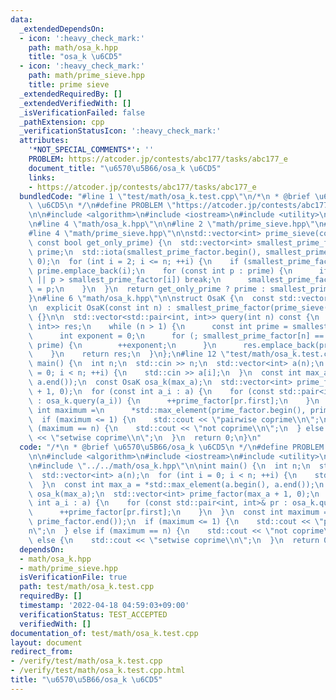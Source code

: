 ```yaml
---
data:
  _extendedDependsOn:
  - icon: ':heavy_check_mark:'
    path: math/osa_k.hpp
    title: "osa_k \u6CD5"
  - icon: ':heavy_check_mark:'
    path: math/prime_sieve.hpp
    title: prime sieve
  _extendedRequiredBy: []
  _extendedVerifiedWith: []
  _isVerificationFailed: false
  _pathExtension: cpp
  _verificationStatusIcon: ':heavy_check_mark:'
  attributes:
    '*NOT_SPECIAL_COMMENTS*': ''
    PROBLEM: https://atcoder.jp/contests/abc177/tasks/abc177_e
    document_title: "\u6570\u5B66/osa_k \u6CD5"
    links:
    - https://atcoder.jp/contests/abc177/tasks/abc177_e
  bundledCode: "#line 1 \"test/math/osa_k.test.cpp\"\n/*\n * @brief \u6570\u5B66/osa_k\
    \ \u6CD5\n */\n#define PROBLEM \"https://atcoder.jp/contests/abc177/tasks/abc177_e\"\
    \n\n#include <algorithm>\n#include <iostream>\n#include <utility>\n#include <vector>\n\
    \n#line 4 \"math/osa_k.hpp\"\n\n#line 2 \"math/prime_sieve.hpp\"\n#include <numeric>\n\
    #line 4 \"math/prime_sieve.hpp\"\n\nstd::vector<int> prime_sieve(const int n,\
    \ const bool get_only_prime) {\n  std::vector<int> smallest_prime_factor(n + 1),\
    \ prime;\n  std::iota(smallest_prime_factor.begin(), smallest_prime_factor.end(),\
    \ 0);\n  for (int i = 2; i <= n; ++i) {\n    if (smallest_prime_factor[i] == i)\
    \ prime.emplace_back(i);\n    for (const int p : prime) {\n      if (i * p > n\
    \ || p > smallest_prime_factor[i]) break;\n      smallest_prime_factor[i * p]\
    \ = p;\n    }\n  }\n  return get_only_prime ? prime : smallest_prime_factor;\n\
    }\n#line 6 \"math/osa_k.hpp\"\n\nstruct OsaK {\n  const std::vector<int> smallest_prime_factor;\n\
    \n  explicit OsaK(const int n) : smallest_prime_factor(prime_sieve(n, false))\
    \ {}\n\n  std::vector<std::pair<int, int>> query(int n) const {\n    std::vector<std::pair<int,\
    \ int>> res;\n    while (n > 1) {\n      const int prime = smallest_prime_factor[n];\n\
    \      int exponent = 0;\n      for (; smallest_prime_factor[n] == prime; n /=\
    \ prime) {\n        ++exponent;\n      }\n      res.emplace_back(prime, exponent);\n\
    \    }\n    return res;\n  }\n};\n#line 12 \"test/math/osa_k.test.cpp\"\n\nint\
    \ main() {\n  int n;\n  std::cin >> n;\n  std::vector<int> a(n);\n  for (int i\
    \ = 0; i < n; ++i) {\n    std::cin >> a[i];\n  }\n  const int max_a = *std::max_element(a.begin(),\
    \ a.end());\n  const OsaK osa_k(max_a);\n  std::vector<int> prime_factor(max_a\
    \ + 1, 0);\n  for (const int a_i : a) {\n    for (const std::pair<int, int>& pr\
    \ : osa_k.query(a_i)) {\n      ++prime_factor[pr.first];\n    }\n  }\n  const\
    \ int maximum =\n      *std::max_element(prime_factor.begin(), prime_factor.end());\n\
    \  if (maximum <= 1) {\n    std::cout << \"pairwise coprime\\n\";\n  } else if\
    \ (maximum == n) {\n    std::cout << \"not coprime\\n\";\n  } else {\n    std::cout\
    \ << \"setwise coprime\\n\";\n  }\n  return 0;\n}\n"
  code: "/*\n * @brief \u6570\u5B66/osa_k \u6CD5\n */\n#define PROBLEM \"https://atcoder.jp/contests/abc177/tasks/abc177_e\"\
    \n\n#include <algorithm>\n#include <iostream>\n#include <utility>\n#include <vector>\n\
    \n#include \"../../math/osa_k.hpp\"\n\nint main() {\n  int n;\n  std::cin >> n;\n\
    \  std::vector<int> a(n);\n  for (int i = 0; i < n; ++i) {\n    std::cin >> a[i];\n\
    \  }\n  const int max_a = *std::max_element(a.begin(), a.end());\n  const OsaK\
    \ osa_k(max_a);\n  std::vector<int> prime_factor(max_a + 1, 0);\n  for (const\
    \ int a_i : a) {\n    for (const std::pair<int, int>& pr : osa_k.query(a_i)) {\n\
    \      ++prime_factor[pr.first];\n    }\n  }\n  const int maximum =\n      *std::max_element(prime_factor.begin(),\
    \ prime_factor.end());\n  if (maximum <= 1) {\n    std::cout << \"pairwise coprime\\\
    n\";\n  } else if (maximum == n) {\n    std::cout << \"not coprime\\n\";\n  }\
    \ else {\n    std::cout << \"setwise coprime\\n\";\n  }\n  return 0;\n}\n"
  dependsOn:
  - math/osa_k.hpp
  - math/prime_sieve.hpp
  isVerificationFile: true
  path: test/math/osa_k.test.cpp
  requiredBy: []
  timestamp: '2022-04-18 04:59:03+09:00'
  verificationStatus: TEST_ACCEPTED
  verifiedWith: []
documentation_of: test/math/osa_k.test.cpp
layout: document
redirect_from:
- /verify/test/math/osa_k.test.cpp
- /verify/test/math/osa_k.test.cpp.html
title: "\u6570\u5B66/osa_k \u6CD5"
---
```

